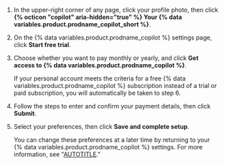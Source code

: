 1. In the upper-right corner of any page, click your profile photo, then click **{% octicon "copilot" aria-hidden="true" %} Your {% data variables.product.prodname_copilot_short %}**.
1. On the {% data variables.product.prodname_copilot %} settings page, click **Start free trial**.
1. Choose whether you want to pay monthly or yearly, and click **Get access to {% data variables.product.prodname_copilot %}**.

   If your personal account meets the criteria for a free {% data variables.product.prodname_copilot %} subscription instead of a trial or paid subscription, you will automatically be taken to step 6.

1. Follow the steps to enter and confirm your payment details, then click **Submit**.
1. Select your preferences, then click **Save and complete setup**.

   You can change these preferences at a later time by returning to your {% data variables.product.prodname_copilot %} settings. For more information, see "[AUTOTITLE](/copilot/configuring-github-copilot/configuring-github-copilot-in-your-environment?tool=vscode#configuring-github-copilot-settings-on-githubcom)."
